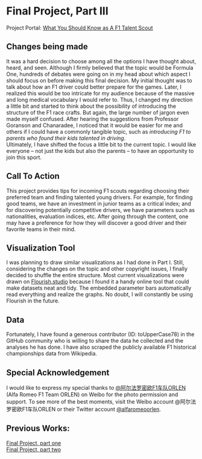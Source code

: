 # Final Project, Part III
Project Portal: [What You Should Know as A F1 Talent Scout](https://carnegiemellon.shorthandstories.com/telling-story-with-data-f1-scout/index.html)

## Changes being made
It was a hard decision to choose among all the options I have thought about, heard, and seen. Although I firmly believed that the topic would be Formula One, hundreds of debates were going on in my head about which aspect I should focus on before making this final decision. My initial thought was to talk about how an F1 driver could better prepare for the games. Later, I realized this would be too intricate for my audience because of the massive and long medical vocabulary I would refer to. Thus, I changed my direction a little bit and started to think about the possibility of introducing the structure of the F1 race crafts. But again, the large number of jargon even made myself confused. After hearing the suggestions from Professor Goranson and Chanaradee, I noticed that it would be easier for me and others if I could have a commonly tangible topic, such as <em>introducing F1 to parents who found their kids talented in driving</em>.
<br>Ultimately, I have shifted the focus a little bit to the current topic. I would like everyone – not just the kids but also the parents – to have an opportunity to join this sport.

## Call To Action
This project provides tips for incoming F1 scouts regarding choosing their preferred team and finding talented young drivers. For example, for finding good teams, we have an investment in junior teams as a critical index; and for discovering potentially competitive drivers, we have parameters such as nationalities, evaluation indices, etc. After going through the content, one may have a preference for how they will discover a good driver and their favorite teams in their mind.

## Visualization Tool
I was planning to draw similar visualizations as I had done in Part I. Still, considering the changes on the topic and other copyright issues, I finally decided to shuffle the entire structure. Most current visualizations were drawn on [Flourish.studio](https://flourish.studio/) because I found it a handy online tool that could make datasets neat and tidy. The embedded parameter bars automatically read everything and realize the graphs. No doubt, I will constantly be using Flourish in the future.

## Data
Fortunately, I have found a generous contributor (ID: toUpperCase78) in the GitHub community who is willing to share the data he collected and the analyses he has done. I have also scraped the publicly available F1 historical championships data from Wikipedia.

## Special Acknowledgement
I would like to express my special thanks to [@阿尔法罗密欧F1车队ORLEN](https://weibo.com/u/7741193514) (Alfa Romeo F1 Team ORLEN) on Weibo for the photo permission and support. To see more of the best moments, visit the Weibo account @阿尔法罗密欧F1车队ORLEN or their Twitter account [@alfaromeoorlen](https://twitter.com/alfaromeoorlen?ref_src=twsrc%5Egoogle%7Ctwcamp%5Eserp%7Ctwgr%5Eauthor).

## Previous Works:
[Final Project, part one](https://channingatcmu.github.io/94870-B2-Tell-Stories-with-Data---Channing/final_project_Channing.html)<br>
[Final Project, part two](https://channingatcmu.github.io/94870-B2-Tell-Stories-with-Data---Channing/final_project_PartII.html)
